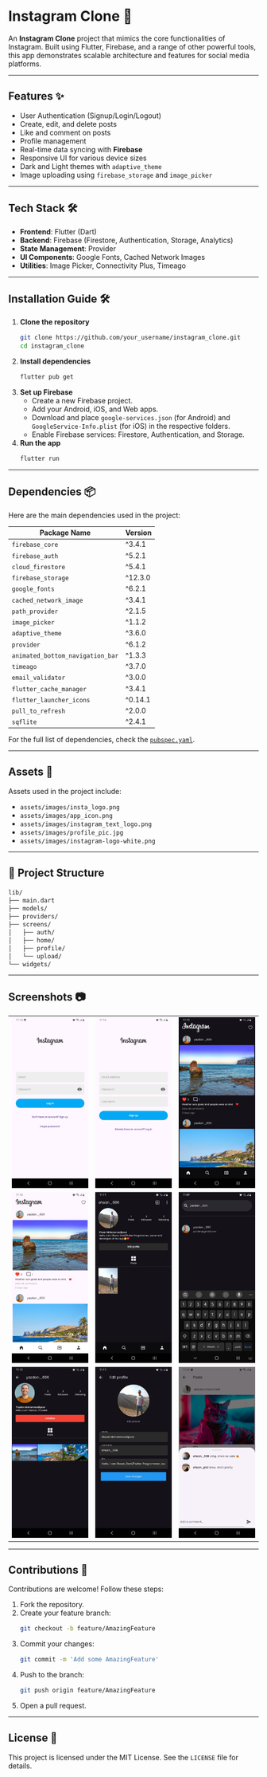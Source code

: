 # Instagram Clone 📸

An **Instagram Clone** project that mimics the core functionalities of Instagram. Built using Flutter, Firebase, and a range of other powerful tools, this app demonstrates scalable architecture and features for social media platforms.

---

## Features ✨

- User Authentication (Signup/Login/Logout)
- Create, edit, and delete posts
- Like and comment on posts
- Profile management
- Real-time data syncing with **Firebase**
- Responsive UI for various device sizes
- Dark and Light themes with `adaptive_theme`
- Image uploading using `firebase_storage` and `image_picker`

---

## Tech Stack 🛠

- **Frontend**: Flutter (Dart)
- **Backend**: Firebase (Firestore, Authentication, Storage, Analytics)
- **State Management**: Provider
- **UI Components**: Google Fonts, Cached Network Images
- **Utilities**: Image Picker, Connectivity Plus, Timeago

---

## Installation Guide 🛠️

1. **Clone the repository**
   ```bash
   git clone https://github.com/your_username/instagram_clone.git
   cd instagram_clone
   ```
2. **Install dependencies**
   ```bash
   flutter pub get
   ```
3. **Set up Firebase**
   - Create a new Firebase project.
   - Add your Android, iOS, and Web apps.
   - Download and place `google-services.json` (for Android) and `GoogleService-Info.plist` (for iOS) in the respective folders.
   - Enable Firebase services: Firestore, Authentication, and Storage.
4. **Run the app**
   ```bash
   flutter run
   ```

---

## Dependencies 📦

Here are the main dependencies used in the project:

| Package Name                  | Version |
|-------------------------------|---------|
| `firebase_core`               | ^3.4.1  |
| `firebase_auth`               | ^5.2.1  |
| `cloud_firestore`             | ^5.4.1  |
| `firebase_storage`            | ^12.3.0 |
| `google_fonts`                | ^6.2.1  |
| `cached_network_image`        | ^3.4.1  |
| `path_provider`               | ^2.1.5  |
| `image_picker`                | ^1.1.2  |
| `adaptive_theme`              | ^3.6.0  |
| `provider`                    | ^6.1.2  |
| `animated_bottom_navigation_bar` | ^1.3.3 |
| `timeago`                     | ^3.7.0  |
| `email_validator`             | ^3.0.0  |
| `flutter_cache_manager`       | ^3.4.1  |
| `flutter_launcher_icons`      | ^0.14.1 |
| `pull_to_refresh`             | ^2.0.0  |
| `sqflite`                     | ^2.4.1  |

For the full list of dependencies, check the [`pubspec.yaml`](pubspec.yaml).

---

## Assets 📂

Assets used in the project include:

- `assets/images/insta_logo.png`
- `assets/images/app_icon.png`
- `assets/images/instagram_text_logo.png`
- `assets/images/profile_pic.jpg`
- `assets/images/instagram-logo-white.png`

---

## 📂 Project Structure

```plaintext
lib/
├── main.dart
├── models/
├── providers/
├── screens/
│   ├── auth/
│   ├── home/
│   ├── profile/
│   └── upload/
└── widgets/
```

---

## Screenshots 📷
|                               |                               |                               |
|-------------------------------|-------------------------------|-------------------------------|
| ![login_page.jpg](screenshots/login_page.jpg) | ![signup_page.jpg](screenshots/signup_page.jpg) | ![home_page.jpg](screenshots/home_page.jpg) |
| ![home_light_theme.jpg](screenshots/home_light_theme.jpg) | ![profile_page.jpg](screenshots/profile_page.jpg) | ![search_page.jpg](screenshots/search_page.jpg) |
| ![user_page.jpg](screenshots/user_page.jpg) | ![edit_profile_page.jpg](screenshots/edit_profile_page.jpg) | ![comments.jpg](screenshots/comments.jpg) || ![settings_page.jpg](screenshots/settings_page.jpg) | ![add_post_page.jpg](screenshots/add_post_page.jpg) | ![profile_light_theme.jpg](screenshots/profile_light_theme.jpg) |
---

## Contributions 🤝

Contributions are welcome! Follow these steps:

1. Fork the repository.
2. Create your feature branch:
   ```bash
   git checkout -b feature/AmazingFeature
   ```
3. Commit your changes:
   ```bash
   git commit -m 'Add some AmazingFeature'
   ```
4. Push to the branch:
   ```bash
   git push origin feature/AmazingFeature
   ```
5. Open a pull request.

---

## License 📜

This project is licensed under the MIT License. See the `LICENSE` file for details.
